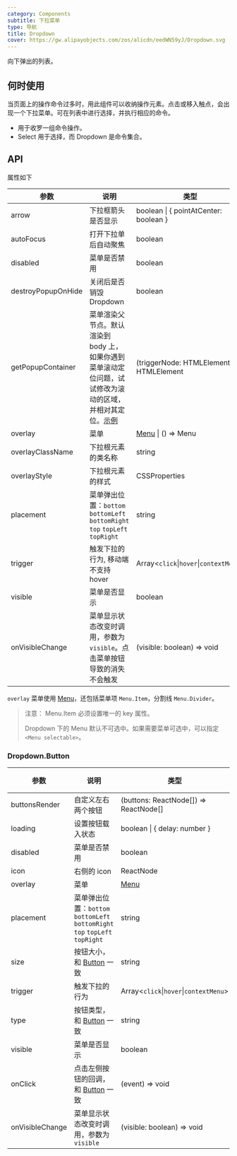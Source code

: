 ```yaml
---
category: Components
subtitle: 下拉菜单
type: 导航
title: Dropdown
cover: https://gw.alipayobjects.com/zos/alicdn/eedWN59yJ/Dropdown.svg
---
```


向下弹出的列表。

## 何时使用

当页面上的操作命令过多时，用此组件可以收纳操作元素。点击或移入触点，会出现一个下拉菜单。可在列表中进行选择，并执行相应的命令。

- 用于收罗一组命令操作。
- Select 用于选择，而 Dropdown 是命令集合。

## API

属性如下

| 参数 | 说明 | 类型 | 默认值 | 版本 |
| --- | --- | --- | --- | --- |
| arrow | 下拉框箭头是否显示 | boolean \| { pointAtCenter: boolean } | false |  |
| autoFocus | 打开下拉单后自动聚焦 | boolean | - | 4.20.2 |
| disabled | 菜单是否禁用 | boolean | - |  |
| destroyPopupOnHide | 关闭后是否销毁 Dropdown | boolean | false |  |
| getPopupContainer | 菜单渲染父节点。默认渲染到 body 上，如果你遇到菜单滚动定位问题，试试修改为滚动的区域，并相对其定位。[示例](https://codepen.io/afc163/pen/zEjNOy?editors=0010) | (triggerNode: HTMLElement) => HTMLElement | () => document.body |  |
| overlay | 菜单 | [Menu](/components/menu) \| () => Menu | - |  |
| overlayClassName | 下拉根元素的类名称 | string | - |  |
| overlayStyle | 下拉根元素的样式 | CSSProperties | - |  |
| placement | 菜单弹出位置：`bottom` `bottomLeft` `bottomRight` `top` `topLeft` `topRight` | string | `bottomLeft` |  |
| trigger | 触发下拉的行为, 移动端不支持 hover | Array&lt;`click`\|`hover`\|`contextMenu`> | \[`hover`] |  |
| visible | 菜单是否显示 | boolean | - |  |
| onVisibleChange | 菜单显示状态改变时调用，参数为 `visible`。点击菜单按钮导致的消失不会触发 | (visible: boolean) => void | - |  |

`overlay` 菜单使用 [Menu](/components/menu/)，还包括菜单项 `Menu.Item`，分割线 `Menu.Divider`。

> 注意： Menu.Item 必须设置唯一的 key 属性。
>
> Dropdown 下的 Menu 默认不可选中。如果需要菜单可选中，可以指定 `<Menu selectable>`。

### Dropdown.Button

| 参数 | 说明 | 类型 | 默认值 | 版本 |
| --- | --- | --- | --- | --- |
| buttonsRender | 自定义左右两个按钮 | (buttons: ReactNode\[]) => ReactNode\[] | - |  |
| loading | 设置按钮载入状态 | boolean \| { delay: number } | false |  |
| disabled | 菜单是否禁用 | boolean | - |  |
| icon | 右侧的 icon | ReactNode | - |  |
| overlay | 菜单 | [Menu](/components/menu/) | - |  |
| placement | 菜单弹出位置：`bottom` `bottomLeft` `bottomRight` `top` `topLeft` `topRight` | string | `bottomLeft` |  |
| size | 按钮大小，和 [Button](/components/button/#API) 一致 | string | `default` |  |
| trigger | 触发下拉的行为 | Array&lt;`click`\|`hover`\|`contextMenu`> | \[`hover`] |  |
| type | 按钮类型，和 [Button](/components/button/#API) 一致 | string | `default` |  |
| visible | 菜单是否显示 | boolean | - |  |
| onClick | 点击左侧按钮的回调，和 [Button](/components/button/#API) 一致 | (event) => void | - |  |
| onVisibleChange | 菜单显示状态改变时调用，参数为 `visible` | (visible: boolean) => void | - |  |
